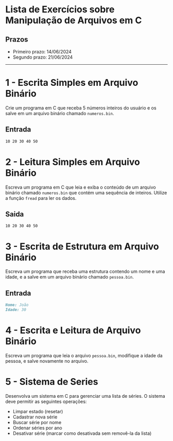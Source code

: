 # Lista de Exercícios sobre Manipulação de Arquivos em C

## Prazos

- Primeiro prazo: 14/06/2024
- Segundo prazo: 21/06/2024

---

# 1 - Escrita Simples em Arquivo Binário

Crie um programa em C que receba 5 números inteiros do usuário e os salve em um arquivo binário chamado `numeros.bin`.

## Entrada
```md
10 20 30 40 50
```

# 2 - Leitura Simples em Arquivo Binário

Escreva um programa em C que leia e exiba o conteúdo de um arquivo binário chamado `numeros.bin` que contém uma sequência de inteiros. Utilize a função `fread` para ler os dados.

## Saida
```
10 20 30 40 50
```

# 3 - Escrita de Estrutura em Arquivo Binário

Escreva um programa que receba uma estrutura contendo um nome e uma idade, e a salve em um arquivo binário chamado `pessoa.bin`.

## Entrada
```md
Nome: João
Idade: 30
```

# 4 - Escrita e Leitura de Arquivo Binário

Escreva um programa que leia o arquivo `pessoa.bin`, modifique a idade da pessoa, e salve novamente no arquivo.

# 5 - Sistema de Series

Desenvolva um sistema em C para gerenciar uma lista de séries. O sistema deve permitir as seguintes operações:

- Limpar estado (resetar)
- Cadastrar nova série
- Buscar série por nome
- Ordenar séries por ano
- Desativar série (marcar como desativada sem removê-la da lista)


